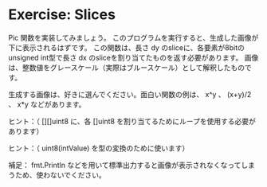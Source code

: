 Exercise: Slices
================

Pic 関数を実装してみましょう。 このプログラムを実行すると、生成した画像が下に表示されるはずです。 この関数は、長さ dy のsliceに、各要素が8bitのunsigned int型で長さ dx のsliceを割り当てたものを返す必要があります。 画像は、整数値をグレースケール（実際はブルースケール）として解釈したものです。

生成する画像は、好きに選んでください。面白い関数の例は、 x^y 、 (x+y)/2 、 x*y などがあります。

ヒント：（ [][]uint8 に、各 []uint8 を割り当てるためにループを使用する必要があります）

ヒント：（ uint8(intValue) を型の変換のために使います）

補足： fmt.Println などを用いて標準出力すると画像が表示されなくなってしまうため、使わないでください。

